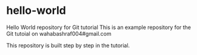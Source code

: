 # hello-world
Hello World repository for Git tutorial
This is an example repository for the Git tutoial on wahabashraf004#gmail.com

This repository is built step by step in the tutorial.